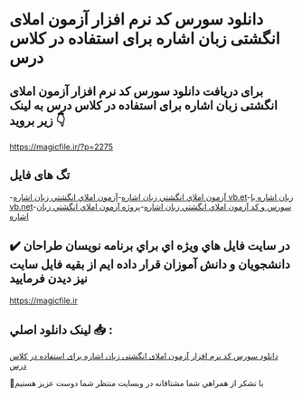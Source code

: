 # دانلود سورس کد نرم افزار آزمون املای انگشتی زبان اشاره برای استفاده در کلاس درس

## برای دریافت دانلود سورس کد نرم افزار آزمون املای انگشتی زبان اشاره برای استفاده در کلاس درس به لینک زیر بروید 👇

https://magicfile.ir/?p=2275

## تگ های فایل

-[آزمون املاي انگشتي زبان اشاره](https://magicfile.ir/product/%d9%86%d8%b1%d9%85-%d8%a7%d9%81%d8%b2%d8%a7%d8%b1-%d8%a2%d8%b2%d9%85%d9%88%d9%86-%d8%a7%d9%85%d9%84%d8%a7%d9%8a-%d8%a7%d9%86%da%af%d8%b4%d8%aa%d9%8a-%d8%b2%d8%a8%d8%a7%d9%86-%d8%a7%d8%b4%d8%a7%d8%b1%d9%87/)-[آزمون املاي انگشتي زبان اشاره vb.et](https://magicfile.ir/product/%d9%86%d8%b1%d9%85-%d8%a7%d9%81%d8%b2%d8%a7%d8%b1-%d8%a2%d8%b2%d9%85%d9%88%d9%86-%d8%a7%d9%85%d9%84%d8%a7%d9%8a-%d8%a7%d9%86%da%af%d8%b4%d8%aa%d9%8a-%d8%b2%d8%a8%d8%a7%d9%86-%d8%a7%d8%b4%d8%a7%d8%b1%d9%87/)-[زبان اشاره با vb.net](https://magicfile.ir/product/%d9%86%d8%b1%d9%85-%d8%a7%d9%81%d8%b2%d8%a7%d8%b1-%d8%a2%d8%b2%d9%85%d9%88%d9%86-%d8%a7%d9%85%d9%84%d8%a7%d9%8a-%d8%a7%d9%86%da%af%d8%b4%d8%aa%d9%8a-%d8%b2%d8%a8%d8%a7%d9%86-%d8%a7%d8%b4%d8%a7%d8%b1%d9%87/)-[سورس و کد آزمون املاي انگشتي زبان اشاره](https://magicfile.ir/product/%d9%86%d8%b1%d9%85-%d8%a7%d9%81%d8%b2%d8%a7%d8%b1-%d8%a2%d8%b2%d9%85%d9%88%d9%86-%d8%a7%d9%85%d9%84%d8%a7%d9%8a-%d8%a7%d9%86%da%af%d8%b4%d8%aa%d9%8a-%d8%b2%d8%a8%d8%a7%d9%86-%d8%a7%d8%b4%d8%a7%d8%b1%d9%87/)-[پروژه آزمون املاي انگشتي زبان اشاره](https://magicfile.ir/product/%d9%86%d8%b1%d9%85-%d8%a7%d9%81%d8%b2%d8%a7%d8%b1-%d8%a2%d8%b2%d9%85%d9%88%d9%86-%d8%a7%d9%85%d9%84%d8%a7%d9%8a-%d8%a7%d9%86%da%af%d8%b4%d8%aa%d9%8a-%d8%b2%d8%a8%d8%a7%d9%86-%d8%a7%d8%b4%d8%a7%d8%b1%d9%87/)

## ✔️ در سايت فايل هاي ويژه اي براي برنامه نويسان طراحان دانشجويان و دانش آموزان قرار داده ايم از بقيه فايل سايت نيز ديدن فرماييد

https://magicfile.ir


## لينک دانلود اصلي 📥 :

[دانلود سورس کد نرم افزار آزمون املای انگشتی زبان اشاره برای استفاده در کلاس درس](https://magicfile.ir/product/%d9%86%d8%b1%d9%85-%d8%a7%d9%81%d8%b2%d8%a7%d8%b1-%d8%a2%d8%b2%d9%85%d9%88%d9%86-%d8%a7%d9%85%d9%84%d8%a7%d9%8a-%d8%a7%d9%86%da%af%d8%b4%d8%aa%d9%8a-%d8%b2%d8%a8%d8%a7%d9%86-%d8%a7%d8%b4%d8%a7%d8%b1%d9%87/) 


🙏با تشکر از همراهي شما مشتاقانه در وبسایت منتظر شما دوست عزیز هستیم

